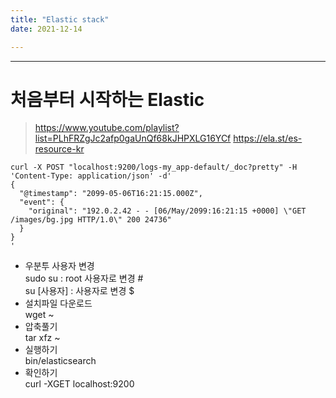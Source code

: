 ```yaml
---
title: "Elastic stack"
date: 2021-12-14

---
```


---------------------------------------  
# 처음부터 시작하는 Elastic
> https://www.youtube.com/playlist?list=PLhFRZgJc2afp0gaUnQf68kJHPXLG16YCf
https://ela.st/es-resource-kr  

```
curl -X POST "localhost:9200/logs-my_app-default/_doc?pretty" -H 'Content-Type: application/json' -d'
{
  "@timestamp": "2099-05-06T16:21:15.000Z",
  "event": {
    "original": "192.0.2.42 - - [06/May/2099:16:21:15 +0000] \"GET /images/bg.jpg HTTP/1.0\" 200 24736"
  }
}
'
```

  - 우분투 사용자 변경  
  sudo su : root 사용자로 변경 #  
  su [사용자] : 사용자로 변경 $  
  - 설치파일 다운로드  
  wget ~  
  - 압축풀기  
  tar xfz ~  
  - 실행하기  
  bin/elasticsearch  
  - 확인하기  
  curl -XGET localhost:9200


